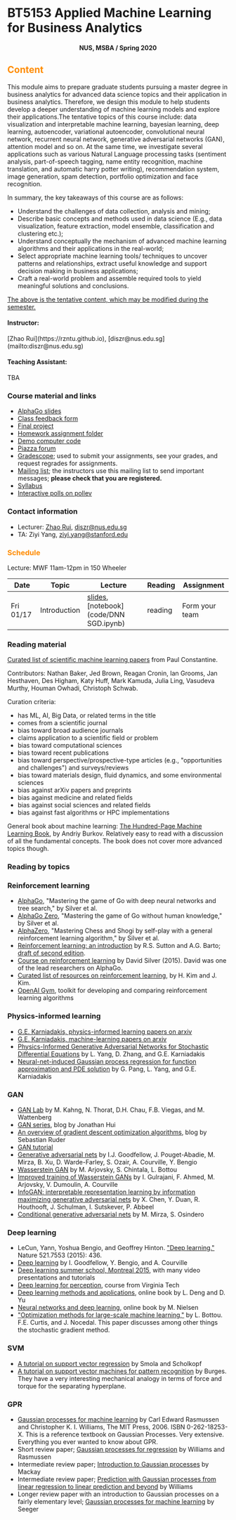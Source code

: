 # BT5153 Applied Machine Learning for Business Analytics

#### <center>NUS, MSBA / Spring 2020</center>

## <font color='DarkOrange'>Content</font>

This module aims to prepare graduate students pursuing a master degree in business analytics for advanced data science topics and their application in business analytics. Therefore, we design this module to help students develop a deeper understanding of machine learning models and explore their applications.The tentative topics of this course include: data visualization and interpretable machine learning, bayesian learning, deep learning, autoencoder, variational autoencoder, convolutional neural network, recurrent neural network, generative adversarial networks (GAN), attention model and so on. At the same time, we investigate several applications such as various Natural Language processing tasks (sentiment analysis, part-of-speech tagging, name entity recognition, machine translation, and automatic harry potter writing), recommendation system, image generation, spam detection, portfolio optimization and face recognition.

In summary, the key takeaways of this course are as follows:

- Understand the challenges of data collection, analysis and mining;
- Describe basic concepts and methods used in data science (E.g., data visualization, feature extraction, model ensemble, classification and clustering etc.);
- Understand conceptually the mechanism of advanced machine learning algorithms and their applications in the real-world;
- Select appropriate machine learning tools/ techniques to uncover patterns and relationships, extract useful knowledge and support decision making in business applications;
- Craft a real-world problem and assemble required tools to yield meaningful solutions and conclusions.

<u>The above is the tentative content, which may be modified during the semester.</u>

	
#### Instructor:

<p>[Zhao Rui](https://rzntu.github.io), [diszr@nus.edu.sg](mailto:diszr@nus.edu.sg)</p>

#### Teaching Assistant:

<p>TBA</p>

### Course material and links

- [AlphaGo slides](AlphaGo/AlphaGo.html)
- [Class feedback form](https://docs.google.com/forms/d/e/1FAIpQLSe2bZaO6MB8ubaKCBqbsEVCwOGArBsm2sAI6guunUpPU6jg2Q/viewform)
- [Final project](project/project.pdf)
- [Homework assignment folder](hwk.md)
- [Demo computer code](code.md)
- [Piazza forum](https://piazza.com/class/jqffwoswj8k50a)
- [Gradescope](https://www.gradescope.com/); used to submit your assignments, see your grades, and request regrades for assignments.
- [Mailing list](https://mailman.stanford.edu/mailman/listinfo/me343-winter1819); the instructors use this mailing list to send important messages; **please check that you are registered.**
- [Syllabus](syllabus.md)
- [Interactive polls on pollev](https://pollev.com/ericdarve886)

### Contact information

- Lecturer: [Zhao Rui](https://rzntu.github.io), [diszr@nus.edu.sg](mailto:diszr@nus.edu.sg)
- TA: Ziyi Yang, [ziyi.yang@stanford.edu](mailto:ziyi.yang@stanford.edu)

### <font color='DarkOrange'>Schedule</font>

Lecture: MWF 11am-12pm in 150 Wheeler

**Date** |	**Topic** |	**Lecture** |	**Reading**	| **Assignment**
------------ | ------------- | ------------- | ------------- | -------------
Fri 01/17 | Introduction | [slides](project/project.pdf), [notebook](code/DNN SGD.ipynb) | reading | Form your team

### Reading material

[Curated list of scientific machine learning papers](http://www.cs.colorado.edu/~paco3637/sciml-refs.html) from Paul Constantine.

Contributors: Nathan Baker, Jed Brown, Reagan Cronin, Ian Grooms, Jan Hesthaven, Des Higham, Katy Huff, Mark Kamuda, Julia Ling, Vasudeva Murthy, Houman Owhadi, Christoph Schwab.

Curation criteria:

- has ML, AI, Big Data, or related terms in the title
- comes from a scientific journal
- bias toward broad audience journals
- claims application to a scientific field or problem
- bias toward computational sciences
- bias toward recent publications
- bias toward perspective/prospective-type articles (e.g., "opportunities and challenges") and surveys/reviews
- bias toward materials design, fluid dynamics, and some environmental sciences
- bias against arXiv papers and preprints
- bias against medicine and related fields
- bias against social sciences and related fields
- bias against fast algorithms or HPC implementations

General book about machine learning: [The Hundred-Page Machine Learning Book](https://leanpub.com/theMLbook), by Andriy Burkov. Relatively easy to read with a discussion of all the fundamental concepts. The book does not cover more advanced topics though.

### Reading by topics

### Reinforcement learning

- [AlphaGo](https://www.nature.com/articles/nature16961), "Mastering the game of Go with deep neural networks and tree search," by Silver et al.
- [AlphaGo Zero](https://www.nature.com/articles/nature16961), "Mastering the game of Go without human knowledge," by Silver et al.
- [AlphaZero](https://arxiv.org/abs/1712.01815), "Mastering Chess and Shogi by self-play with a general reinforcement learning algorithm," by Silver et al.
- [Reinforcement learning: an introduction](https://searchworks.stanford.edu/view/5320501) by R.S. Sutton and A.G. Barto; [draft of second edition](http://incompleteideas.net/book/bookdraft2017nov5.pdf).
- [Course on reinforcement learning](http://www0.cs.ucl.ac.uk/staff/d.silver/web/Teaching.html) by David Silver (2015). David was one of the lead researchers on AlphaGo.
- [Curated list of resources on reinforcement learning](https://github.com/aikorea/awesome-rl), by H. Kim and J. Kim.
- [OpenAI Gym](https://gym.openai.com/), toolkit for developing and comparing reinforcement learning algorithms

### Physics-informed learning

- [G.E. Karniadakis, physics-informed learning papers on arxiv](https://arxiv.org/search/advanced?advanced=&terms-0-operator=AND&terms-0-term=karniadakis&terms-0-field=author&terms-1-operator=AND&terms-1-term=physics&terms-1-field=title&terms-2-operator=AND&terms-2-term=informed&terms-2-field=title&classification-physics_archives=all&classification-include_cross_list=include&date-filter_by=all_dates&date-year=&date-from_date=&date-to_date=&date-date_type=submitted_date&abstracts=show&size=50&order=-announced_date_first)
- [G.E. Karniadakis, machine-learning papers on arxiv](https://arxiv.org/search/advanced?advanced=&terms-0-operator=AND&terms-0-term=karniadakis&terms-0-field=author&terms-1-operator=AND&terms-1-term=machine+learning&terms-1-field=abstract&classification-physics_archives=all&classification-include_cross_list=include&date-filter_by=all_dates&date-year=&date-from_date=&date-to_date=&date-date_type=submitted_date&abstracts=show&size=50&order=-announced_date_first)
- [Physics-Informed Generative Adversarial Networks for Stochastic Differential Equations](https://arxiv.org/abs/1811.02033) by L. Yang, D. Zhang, and G.E. Karniadakis
- [Neural-net-induced Gaussian process regression for function approximation and PDE solution](https://arxiv.org/abs/1806.11187)
by G. Pang, L. Yang, and G.E. Karniadakis

### GAN

- [GAN Lab](https://arxiv.org/pdf/1809.01587) by M. Kahng, N. Thorat, D.H. Chau, F.B. Viegas, and M. Wattenberg
- [GAN series](https://medium.com/@jonathan_hui/gan-gan-series-2d279f906e7b), blog by Jonathan Hui
- [An overview of gradient descent optimization algorithms](http://ruder.io/optimizing-gradient-descent/index.html), blog by Sebastian Ruder
- [GAN tutorial](https://github.com/tensorflow/models/blob/master/research/gan/tutorial.ipynb)
- [Generative adversarial nets](https://arxiv.org/pdf/1406.2661) by I.J. Goodfellow, J. Pouget-Abadie, M. Mirza, B. Xu, D. Warde-Farley, S. Ozair, A. Courville, Y. Bengio
- [Wasserstein GAN](https://arxiv.org/pdf/1701.07875) by M. Arjovsky, S. Chintala, L. Bottou
- [Improved training of Wasserstein GANs](https://arxiv.org/pdf/1704.00028) by I. Gulrajani, F. Ahmed, M. Arjovsky, V. Dumoulin, A. Courville
- [InfoGAN: interpretable representation learning by information maximizing generative adversarial nets](https://arxiv.org/pdf/1606.03657) by X. Chen, Y. Duan, R. Houthooft, J. Schulman, I. Sutskever, P. Abbeel
- [Conditional generative adversarial nets](https://arxiv.org/pdf/1411.1784) by M. Mirza, S. Osindero

### Deep learning

- LeCun, Yann, Yoshua Bengio, and Geoffrey Hinton. ["Deep learning."](https://www.cs.toronto.edu/~hinton/absps/NatureDeepReview.pdf) Nature 521.7553 (2015): 436.
- [Deep learning](http://www.deeplearningbook.org/) by I. Goodfellow, Y. Bengio, and A. Courville
- [Deep learning summer school, Montreal 2015](http://videolectures.net/deeplearning2015_montreal/), with many video presentations and tutorials
- [Deep learning for perception](https://computing.ece.vt.edu/~f15ece6504/), course from Virginia Tech
- [Deep learning methods and applications](https://drive.google.com/file/d/0B51wXUnyPM2ybVAwRXBrdFVPSk0/view), online book by L. Deng and D. Yu
- [Neural networks and deep learning](http://neuralnetworksanddeeplearning.com/index.html), online book by M. Nielsen
- ["Optimization methods for large-scale machine learning,"](https://arxiv.org/pdf/1606.04838.pdf) by L. Bottou. F.E. Curtis, and J. Nocedal. This paper discusses among other things the stochastic gradient method.

### SVM

- [A tutorial on support vector regression](https://link.springer.com/article/10.1023/B:STCO.0000035301.49549.88) by Smola and Scholkopf
- [A tutorial on support vector machines for pattern
recognition](https://link.springer.com/article/10.1023/A:1009715923555) by Burges. They have a very interesting mechanical analogy in terms of force and torque for the separating hyperplane.

### GPR

- [Gaussian processes for machine learning](http://www.gaussianprocess.org/gpml/) by Carl Edward Rasmussen and Christopher K. I. Williams, The MIT Press, 2006. ISBN 0-262-18253-X. This is a reference textbook on Gaussian Processes. Very extensive. Everything you ever wanted to know about GPR.
- Short review paper; [Gaussian processes for regression](http://papers.nips.cc/paper/1048-gaussian-processes-for-regression.pdf) by Williams and Rasmussen
- Intermediate review paper; [Introduction to Gaussian processes](https://www.ics.uci.edu/~welling/teaching/KernelsICS273B/gpB.pdf) by Mackay
- Intermediate review paper; [Prediction with Gaussian processes from linear regression to linear prediction and beyond](http://citeseerx.ist.psu.edu/viewdoc/download?doi=10.1.1.84.1226&rep=rep1&type=pdf) by Williams
- Longer review paper with an introduction to Gaussian processes on a fairly elementary level; [Gaussian processes for machine learning](https://infoscience.epfl.ch/record/161301/files/bayesgp-tut.pdf) by Seeger
